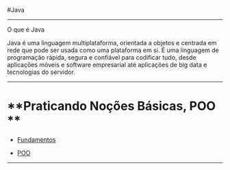 #Java


---

O que é Java

Java é uma linguagem multiplataforma, orientada a objetos e centrada em rede que pode ser usada como uma plataforma em si. É uma linguagem de programação rápida, segura e confiável para codificar tudo, desde aplicações móveis e software empresarial até aplicações de big data e tecnologias do servidor.

---

# **Praticando Noções Básicas, POO ** 


 - [Fundamentos ](https://github.com/HenriquePST/Java-Pratices/tree/main/FundamentosJava/br/com/tw/JavaPratices)
 
 - [POO ](https://github.com/HenriquePST/Java-Pratices/tree/main/Poo)

---
